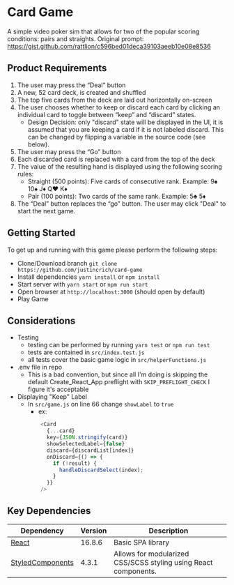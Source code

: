 # Card Game
A simple video poker sim that allows for two of the popular scoring conditions: pairs and straights. 
Original prompt: https://gist.github.com/rattlion/c596bed01deca39103aeeb10e08e8536

## Product Requirements
1. The user may press the “Deal” button
1. A new, 52 card deck, is created and shuffled
1. The top five cards from the deck are laid out horizontally on-screen
1. The user chooses whether to keep or discard each card by clicking an individual card to toggle between “keep” and “discard” states.
    * Design Decision: only "discard" state will be displayed in the UI, it is assumed that you are keeping a card if it is not labeled discard. This can be changed by flipping a variable in the source code (see below).
1. The user may press the “Go” button
1. Each discarded card is replaced with a card from the top of the deck
1. The value of the resulting hand is displayed using the following scoring rules:
    * Straight (500 points): Five cards of consecutive rank. Example: 9:spades: 10:spades: J:diamonds: Q:hearts: K:diamonds:
    * Pair (100 points): Two cards of the same rank. Example: 5:clubs: 5:diamonds:
1. The “Deal” button replaces the “go” button. The user may click "Deal" to start the next game.


## Getting Started

To get up and running with this game please perform the following steps:

* Clone/Download branch
```git clone https://github.com/justincrich/card-game```
* Install dependencies
```yarn install```
or
```npm install```
* Start server with ```yarn start``` or ```npm run start```
* Open browser at ```http://localhost:3000``` (should open by default)
* Play Game

## Considerations
* Testing
    * testing can be performed by running ```yarn test``` or ```npm run test```
    * tests are contained in ```src/index.test.js```
    * all tests cover the basic game logic in ```src/helperFunctions.js```
* .env file in repo
    * This is a bad convention, but since all I'm doing is skipping the default Create_React_App preflight with ```SKIP_PREFLIGHT_CHECK``` I figure it's acceptable
* Displaying "Keep" Label
    * In ```src/game.js``` on line 66 change ```showLabel``` to ```true```
        * ex:
        ```javascript
            <Card
              {...card}
              key={JSON.stringify(card)}
              showSelectedLabel={false}
              discard={discardList[index]}
              onDiscard={() => {
                if (!result) {
                  handleDiscardSelect(index);
                }
              }}
            />
        ```
## Key Dependencies
Dependency | Version | Description
-----------| ------- | -----------
[React](https://reactjs.org/)| 16.8.6 | Basic SPA library
[StyledComponents](https://www.styled-components.com/)| 4.3.1 | Allows for modularized CSS/SCSS styling using React components.
